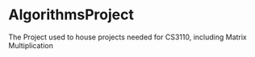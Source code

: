 # AlgorithmsProject
The Project used to house projects needed for CS3110, including Matrix Multiplication
